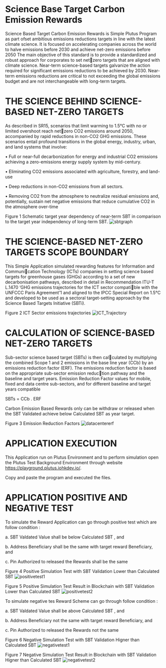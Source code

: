 # Science Base Target Carbon Emission Rewards
Science Based Target Carbon Emission Rewards is Simple Plutus Program as part ofset ambitious emissions reductions targets in line with  the latest climate science. It is focused on accelerating companies across the world to halve emissions  before 2030 and achieve net-zero emissions before 2050
The main objective of this standard is to provide a standardized and robust approach for corporates to set netzero targets that are aligned with climate science.
Near-term science-based targets galvanize the action required for significant emissions reductions to be achieved by 2030. Near-term emissions reductions are critical to not exceeding the global emissions budget and are not interchangeable with long-term targets.

# THE SCIENCE BEHIND SCIENCE-BASED NET-ZERO TARGETS
As described in SR15, scenarios that limit warming to 1.5°C with no or limited overshoot reach netzero CO2  emissions around 2050, accompanied by rapid reductions in non-CO2  GHG emissions. 
These scenarios entail profound transitions in the global energy, industry, urban, and land systems that involve:

• Full or near-full decarbonization for energy and industrial CO2 emissions achieving a zero-emissions energy supply system by mid-century.

• Eliminating CO2  emissions associated with agriculture, forestry, and land-use

• Deep reductions in non-CO2  emissions from all sectors.

• Removing CO2  from the atmosphere to neutralize residual emissions and, potentially, sustain net negative emissions that reduce cumulative CO2  in the atmosphere over-time

Figure 1 Schematic target year dependency of near-term SBT in comparison to the target year independency of long-term SBT. 
![sbtgraph](https://user-images.githubusercontent.com/77085029/208818638-70e22af1-1cc7-4964-8b29-1b0d8b14cc76.jpg)

# THE SCIENCE-BASED NET-ZERO TARGETS SCOPE BOUNDARY
This Simple Application simulated rewarding features for Information and Communication Technology (ICTs) companies in setting science based targets for greenhouse gases (GHGs) according to a set of new decarbonisation pathways, described in detail in Recommendation ITU-T L.1470 ‘GHG emissions trajectories for the ICT sector compatible with the UNFCCC Paris Agreement’1  and aligned to the IPCC Special Report on 1.5°C and developed to be used as a sectoral target-setting approach by the Science Based Targets Initiative (SBTi).

Figure 2 ICT Sector emissions trajectories
![ICT_Trajectory](https://user-images.githubusercontent.com/77085029/208819561-f5c8e01b-ab05-496f-b346-6e172d48ad21.png)

# CALCULATION OF SCIENCE-BASED NET-ZERO TARGETS
Sub-sector science based target (SBTs) is then calculated by multiplying the combined Scope 1 and 2 emissions in the base line year (CCb) by an emissions reduction factor (ERF). 
The emissions reduction factor is based on the appropriate sub-sector emission reduction pathway  and the baseline and target years.
Emission Reduction Factor values for mobile, fixed and data centre sub-sectors, and for different baseline and target years compatible

SBTs = CCb . ERF

Carbon Emission Based Rewards only can be withdraw or released when the SBT Validated achieve below Calculated SBT as year target.

Figure 3 Emission Reduction Factors
![datacentererf](https://user-images.githubusercontent.com/77085029/208820173-c70956eb-e047-443b-89ae-ce5f782cbb27.png)

# APPLICATION EXECUTION
This Application run on Plutus Environment and to perform simulation open the Plutus Test Background Environment through website https://playground.plutus.iohkdev.io/.

Copy and paste the program and executed the files.

# APPLICATION POSITIVE AND NEGATIVE TEST
To simulate the Reward Application can go through positive test which are follow condition :

a. SBT Valdated Value shall be below Calculated SBT , and

b. Address Beneficiary shall be the same with target reward Beneficiary, and

c. Pin Authorized to released the Rewards shall be the same

Figure 4 Positive Simulation Test with SBT Validation Lower than Calculated SBT 
![positivetest1](https://user-images.githubusercontent.com/77085029/208822936-473bafd7-1120-40a1-9206-24c31bc0930f.png)


Figure 5 Positive Simulation Test Result in Blockchain with SBT Validation Lower than Calculated SBT
![positivetest2](https://user-images.githubusercontent.com/77085029/208822954-ab5aaadf-262a-44d5-8ce8-d55e30f8390b.png)

To simulate negative tes Reward Scheme can go through follow condition :

a. SBT Valdated Value shall be above Calculated SBT , and

b. Address Beneficiary not the same with target reward Beneficiary, and

c. Pin Authorized to released the Rewards not the same


Figure 6 Negative Simulation Test with SBT Validation Higner than Calculated SBT 
![negativetest1](https://user-images.githubusercontent.com/77085029/208822233-dfac0f53-4f65-4606-8be1-489909a6cff2.png)


Figure 7 Negative Simulation Test Result in Blockchain with SBT Validation Higner than Calculated SBT
![negativetest2](https://user-images.githubusercontent.com/77085029/208822245-a353c5ca-72ef-44bd-8c93-c0e1f32cb64f.png)
